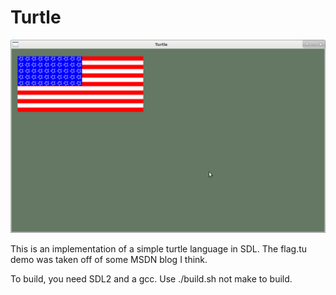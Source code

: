 # Turtle

![Flag](/screenshots/flag.png?raw=true "Flag screenshot")

This is an implementation of a simple turtle language in SDL. 
The flag.tu demo was taken off of some MSDN blog I think. 

To build, you need SDL2 and a gcc. 
Use ./build.sh not make to build. 
